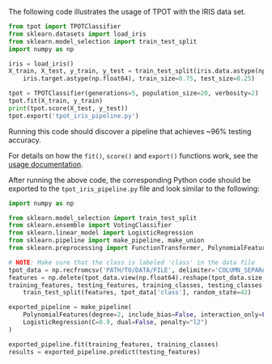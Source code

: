 The following code illustrates the usage of TPOT with the IRIS data set.

```python
from tpot import TPOTClassifier
from sklearn.datasets import load_iris
from sklearn.model_selection import train_test_split
import numpy as np

iris = load_iris()
X_train, X_test, y_train, y_test = train_test_split(iris.data.astype(np.float64),
    iris.target.astype(np.float64), train_size=0.75, test_size=0.25)

tpot = TPOTClassifier(generations=5, population_size=20, verbosity=2)
tpot.fit(X_train, y_train)
print(tpot.score(X_test, y_test))
tpot.export('tpot_iris_pipeline.py')
```

Running this code should discover a pipeline that achieves ~96% testing accuracy.

For details on how the `fit()`, `score()` and `export()` functions work, see the [usage documentation](/using/).

After running the above code, the corresponding Python code should be exported to the `tpot_iris_pipeline.py` file and look similar to the following:

```python
import numpy as np

from sklearn.model_selection import train_test_split
from sklearn.ensemble import VotingClassifier
from sklearn.linear_model import LogisticRegression
from sklearn.pipeline import make_pipeline, make_union
from sklearn.preprocessing import FunctionTransformer, PolynomialFeatures

# NOTE: Make sure that the class is labeled 'class' in the data file
tpot_data = np.recfromcsv('PATH/TO/DATA/FILE', delimiter='COLUMN_SEPARATOR', dtype=np.float64)
features = np.delete(tpot_data.view(np.float64).reshape(tpot_data.size, -1), tpot_data.dtype.names.index('class'), axis=1)
training_features, testing_features, training_classes, testing_classes = \
    train_test_split(features, tpot_data['class'], random_state=42)

exported_pipeline = make_pipeline(
    PolynomialFeatures(degree=2, include_bias=False, interaction_only=False),
    LogisticRegression(C=0.9, dual=False, penalty="l2")
)

exported_pipeline.fit(training_features, training_classes)
results = exported_pipeline.predict(testing_features)
```
